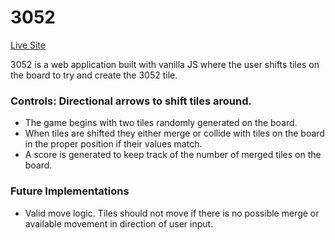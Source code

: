 # 3052
[Live Site](https://js-3052.herokuapp.com/)

3052 is a web application built with vanilla JS where the user shifts tiles on the board to try and create the 3052 tile.

### Controls: Directional arrows to shift tiles around.
* The game begins with two tiles randomly generated on the board.
* When tiles are shifted they either merge or collide with tiles on the board in the proper position if their values match.
* A score is generated to keep track of the number of merged tiles on the board.


### Future Implementations
* Valid move logic. Tiles should not move if there is no possible merge or available movement in direction of user input.

